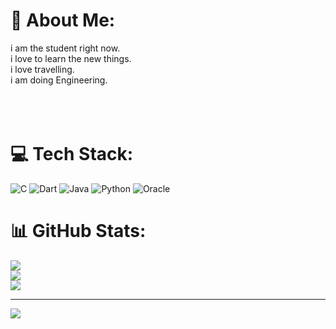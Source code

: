 # 💫 About Me:
i am the student right now.<br>i love to learn the new things.<br>i love travelling.<br>i am doing  Engineering.<br><br><br><br>


# 💻 Tech Stack:
![C](https://img.shields.io/badge/c-%2300599C.svg?style=flat-square&logo=c&logoColor=white) ![Dart](https://img.shields.io/badge/dart-%230175C2.svg?style=flat-square&logo=dart&logoColor=white) ![Java](https://img.shields.io/badge/java-%23ED8B00.svg?style=flat-square&logo=openjdk&logoColor=white) ![Python](https://img.shields.io/badge/python-3670A0?style=flat-square&logo=python&logoColor=ffdd54) ![Oracle](https://img.shields.io/badge/Oracle-F80000?style=flat-square&logo=oracle&logoColor=white)
# 📊 GitHub Stats:
![](https://github-readme-stats.vercel.app/api?username=Apoorva689&theme=radical&hide_border=false&include_all_commits=false&count_private=false)<br/>
![](https://nirzak-streak-stats.vercel.app/?user=Apoorva689&theme=radical&hide_border=false)<br/>
![](https://github-readme-stats.vercel.app/api/top-langs/?username=Apoorva689&theme=radical&hide_border=false&include_all_commits=false&count_private=false&layout=compact)

---
[![](https://visitcount.itsvg.in/api?id=Apoorva689&icon=0&color=0)](https://visitcount.itsvg.in)

<!-- Proudly created with GPRM ( https://gprm.itsvg.in ) -->
